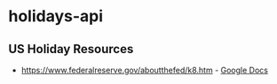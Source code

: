 # holidays-api

## US Holiday Resources

- https://www.federalreserve.gov/aboutthefed/k8.htm - [Google Docs](https://docs.google.com/spreadsheets/d/15oTB3jTVdRYW-oTALPVXmZXVITDj6wJgPhSMmMhSw8o)
